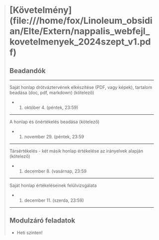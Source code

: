 > # \[Követelmény\](file:///home/fox/Linoleum_obsidian/Elte/Extern/nappalis_webfejl_kovetelmenyek_2024szept_v1.pdf)
>
> ## Beadandók
>
> ______________________________________________________________________
>
> Saját honlap drótváztervének elkészítése (PDF, vagy képek), tartalom beadása (doc, pdf, markdown) (kötelező)
>
> - 1. október 4. (péntek, 23:59)
>
> ______________________________________________________________________
>
> A honlap és önértékelés beadása (kötelező)
>
> - 1. november 29. (péntek, 23:59
>
> ______________________________________________________________________
>
> Társértékelés - két másik honlap értékelése az irányelvek alapján (kötelező)
>
> - 1. december 8. (vasárnap, 23:59
>
> ______________________________________________________________________
>
> Saját honlap értékeléseinek felülvizsgálata
>
> - 1. december 11. (szerda, 23:59)
>
> ______________________________________________________________________
>
> ## Modulzáró feladatok
>
> - Heti szinten!
